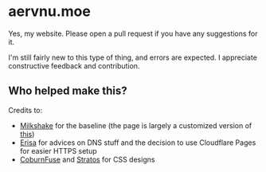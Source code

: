 # aervnu.moe

Yes, my website. Please open a pull request if you have any suggestions for it. 

I'm still fairly new to this type of thing, and errors are expected. I appreciate constructive feedback and contribution.

## Who helped make this?

Credits to:
- [Milkshake](https://github.com/FloatingMilkshake) for the baseline (the page is largely a customized version of [this](https://github.com/FloatingMilkshake/floatingmilkshake.com))
- [Erisa](https://github.com/Erisa) for advices on DNS stuff and the decision to use Cloudflare Pages for easier HTTPS setup
- [CoburnFuse](https://coburnius.net/) and [Stratos](https://github.com/sthivaios) for CSS designs
